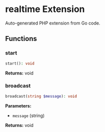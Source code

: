 # realtime Extension

Auto-generated PHP extension from Go code.

## Functions

### start

```php
start(): void
```

**Returns:** void

### broadcast

```php
broadcast(string $message): void
```

**Parameters:**

- `message` (string)

**Returns:** void


